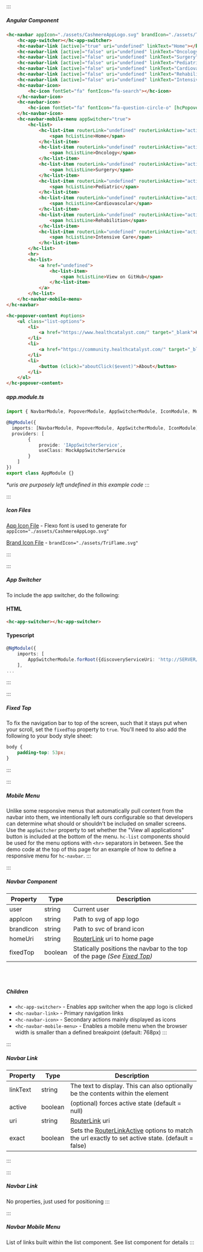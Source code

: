 :::
##### Angular Component

``` html
<hc-navbar appIcon="./assets/CashmereAppLogo.svg" brandIcon="./assets/TriFlame.svg" user="Christine K." [homeUri]="undefined"  [fixedTop]="false">
    <hc-app-switcher></hc-app-switcher>
    <hc-navbar-link [active]="true" uri="undefined" linkText="Home"></hc-navbar-link>
    <hc-navbar-link [active]="false" uri="undefined" linkText="Oncology"></hc-navbar-link>
    <hc-navbar-link [active]="false" uri="undefined" linkText="Surgery"></hc-navbar-link>
    <hc-navbar-link [active]="false" uri="undefined" linkText="Pediatric"></hc-navbar-link>
    <hc-navbar-link [active]="false" uri="undefined" linkText="Cardiovascular"></hc-navbar-link>
    <hc-navbar-link [active]="false" uri="undefined" linkText="Rehabilition"></hc-navbar-link>
    <hc-navbar-link [active]="false" uri="undefined" linkText="Intensive Care"></hc-navbar-link>
    <hc-navbar-icon>
        <hc-icon fontSet="fa" fontIcon="fa-search"></hc-icon>
    </hc-navbar-icon>
    <hc-navbar-icon>
        <hc-icon fontSet="fa" fontIcon="fa-question-circle-o" [hcPopover]="options" popperPlacement="bottom"></hc-icon>
    </hc-navbar-icon>
    <hc-navbar-mobile-menu appSwitcher="true">
        <hc-list>
            <hc-list-item routerLink="undefined" routerLinkActive="active-link">
                <span hcListLine>Home</span>
            </hc-list-item>
            <hc-list-item routerLink="undefined" routerLinkActive="active-link">
                <span hcListLine>Oncology</span>
            </hc-list-item>
            <hc-list-item routerLink="undefined" routerLinkActive="active-link">
                <span hcListLine>Surgery</span>
            </hc-list-item>
            <hc-list-item routerLink="undefined" routerLinkActive="active-link">
                <span hcListLine>Pediatric</span>
            </hc-list-item>
            <hc-list-item routerLink="undefined" routerLinkActive="active-link">
                <span hcListLine>Cardiovascular</span>
            </hc-list-item>
            <hc-list-item routerLink="undefined" routerLinkActive="active-link">
                <span hcListLine>Rehabilition</span>
            </hc-list-item>
            <hc-list-item routerLink="undefined" routerLinkActive="active-link">
                <span hcListLine>Intensive Care</span>
            </hc-list-item>
        </hc-list>
        <hr>
        <hc-list>
            <a href="undefined">
                <hc-list-item>
                    <span hcListLine>View on GitHub</span>
                </hc-list-item>
            </a>
        </hc-list>
    </hc-navbar-mobile-menu>
</hc-navbar>

<hc-popover-content #options>
    <ul class="list-options">
        <li>
            <a href="https://www.healthcatalyst.com/" target="_blank">Health Catalyst</a>
        </li>
        <li>
            <a href="https://community.healthcatalyst.com/" target="_blank">Health Catalyst Community</a>
        </li>
        <li>
            <button (click)="aboutClick($event)">About</button>
        </li>
    </ul>
</hc-popover-content>
```
##### app.module.ts

``` typescript
import { NavbarModule, PopoverModule, AppSwitcherModule, IconModule, MockAppSwitcherService, ListModule} from '@healthcatalyst/cashmere';

@NgModule({
  imports: [NavbarModule, PopoverModule, AppSwitcherModule, IconModule],
  providers: [
        {
            provide: 'IAppSwitcherService',
            useClass: MockAppSwitcherService
        }
    ]
})
export class AppModule {}
```
_*uris are purposely left undefined in this example code_
:::


:::
##### Icon Files

[App Icon File](https://raw.githubusercontent.com/HealthCatalyst/Fabric.Cashmere/master/docs/assets/CashmereAppLogo.svg) - Flexo font is used to generate  for `appIcon="./assets/CashmereAppLogo.svg"`

[Brand Icon File](https://raw.githubusercontent.com/HealthCatalyst/Fabric.Cashmere/master/docs/assets/TriFlame.svg) -  `brandIcon="./assets/TriFlame.svg"`

:::

:::
##### App Switcher

To include the app switcher, do the following:

#### HTML

``` html
<hc-app-switcher></hc-app-switcher>
```

#### Typescript

``` typescript
@NgModule({
    imports: [
        AppSwitcherModule.forRoot({discoveryServiceUri: 'http://SERVER/DiscoveryService'})
    ],
...
```
:::

:::
##### Fixed Top

To fix the navigation bar to top of the screen, such that it stays put when your scroll, set the `fixedTop` property to `true`. You'll need to also add the following to your body style sheet:

``` css
body {
    padding-top: 53px;
}
```
:::

:::
##### Mobile Menu

Unlike some responsive menus that automatically pull content from the navbar into them, we intentionally left ours configurable so that developers can determine what should or shouldn't be included on smaller screens. Use the `appSwitcher` property to set whether the "View all applications" button is included at the bottom of the menu. `hc-list` components should be used for the menu options with `<hr>` separators in between. See the demo code at the top of this page for an example of how to define a responsive menu for `hc-navbar`.
:::

:::
##### Navbar Component

| Property | Type | Description |
| - | - | - |
|user|string|Current user|
|appIcon|string|Path to svg of app logo|
|brandIcon|string|Path to svc of brand icon|
|homeUri|string|[RouterLink](https://angular.io/api/router/RouterLink) uri to home page|
|fixedTop|boolean|Statically positions the navbar to the top of the page _(See [Fixed Top](#fixedtop))_|

<br><br>

##### Children

- `<hc-app-switcher>` - Enables app switcher when the app logo is clicked
- `<hc-navbar-link>` - Primary navigation links
- `<hc-navbar-icon>` - Secondary actions mainly displayed as icons
- `<hc-navbar-mobile-menu>` - Enables a mobile menu when the browser width is smaller than a defined breakpoint (default: 768px)
:::

:::
##### Navbar Link

| Property | Type | Description |
| - | - | - |
|linkText|string|The text to display. This can also optionally be the contents within the element|
|active|boolean|(optional) forces active state (default = null)|
|uri|string|[RouterLink](https://angular.io/api/router/RouterLink) uri|
|exact|boolean|Sets the [RouterLinkActive](https://angular.io/api/router/RouterLinkActive#description) options to match the url exactly to set active state. (default = false)|
:::

:::
##### Navbar Link

No properties, just used for positioning
:::

:::
##### Navbar Mobile Menu

List of links built within the list component. See list component for details
:::
